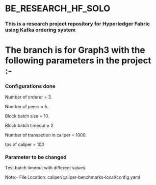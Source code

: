# BE_RESEARCH_HF_SOLO
### This is a research project repository for Hyperledger Fabric using Kafka ordering system

# The branch is for Graph3 with the following parameters in the project :- 

### Configurations done
Number of orderer = 3.

Number of peers = 5.	

Block batch size = 10.

Block batch timeout = 2

Number of transaction in caliper = 1000.

tps of caliper = 100	

### Parameter to be changed 
Test batch timeout with different values		

Note:- File Location: caliper/caliper-benchmarks-local/config.yaml


